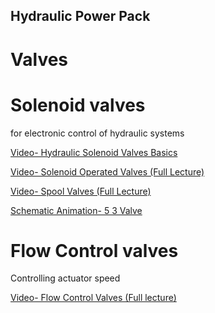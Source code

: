 ## Hydraulic Power Pack

# Valves


# Solenoid valves 

for electronic control of hydraulic systems

[Video- Hydraulic Solenoid Valves Basics](https://www.youtube.com/watch?v=c4KXmR8QuPo)

[Video- Solenoid Operated Valves (Full Lecture)](https://www.youtube.com/watch?v=CKyYF4DNyZ8)

[Video- Spool Valves (Full Lecture)](https://www.youtube.com/watch?v=Jfdmrm4A99s)

[Schematic Animation- 5 3 Valve](https://www.youtube.com/watch?v=XVkuAhu4M2M)



# Flow Control valves

Controlling actuator speed

[Video- Flow Control Valves (Full lecture)](https://www.youtube.com/watch?v=Tn3bsiQx1Ug)
